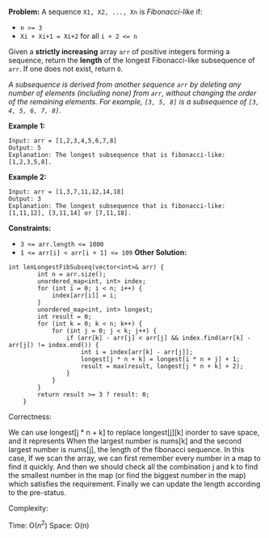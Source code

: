 **Problem:**
A sequence `X1, X2, ..., Xn` is *Fibonacci-like* if:

- `n >= 3`
- `Xi + Xi+1 = Xi+2` for all `i + 2 <= n`

Given a **strictly increasing** array `arr` of positive integers forming a sequence, return the **length** of the longest Fibonacci-like subsequence of `arr`. If one does not exist, return `0`.

*A subsequence is derived from another sequence `arr` by deleting any number of elements (including none) from `arr`, without changing the order of the remaining elements. For example, `[3, 5, 8]` is a subsequence of `[3, 4, 5, 6, 7, 8]`.*

 

**Example 1:**

```
Input: arr = [1,2,3,4,5,6,7,8]
Output: 5
Explanation: The longest subsequence that is fibonacci-like: [1,2,3,5,8].
```

**Example 2:**

```
Input: arr = [1,3,7,11,12,14,18]
Output: 3
Explanation: The longest subsequence that is fibonacci-like: [1,11,12], [3,11,14] or [7,11,18].
```

 

**Constraints:**

- `3 <= arr.length <= 1000`
- `1 <= arr[i] < arr[i + 1] <= 109`
**Other Solution:**
```
int lenLongestFibSubseq(vector<int>& arr) {
        int n = arr.size();
        unordered_map<int, int> index;
        for (int i = 0; i < n; i++) {
            index[arr[i]] = i;
        }
        unordered_map<int, int> longest;
        int result = 0;
        for (int k = 0; k < n; k++) {
            for (int j = 0; j < k; j++) {
                if (arr[k] - arr[j] < arr[j] && index.find(arr[k] - arr[j]) != index.end()) {
                    int i = index[arr[k] - arr[j]];
                    longest[j * n + k] = longest[i * n + j] + 1;
                    result = max(result, longest[j * n + k] + 2);
                }
            }
        }
        return result >= 3 ? result: 0;
    }
```
Correctness:

We can use longest[j * n + k] to replace longest[j][k] inorder to save space, and it represents When the largest number is nums[k] and the second largest number is nums[j], the length of the fibonacci sequence. In this case, If we scan the array, we can first remember every number in a map to find it quickly. And then we should check all the combination j and k to find the smallest number in the map (or find the biggest number in the map) which satisfies the requirement. Finally we can update the length according to the pre-status.

Complexity:

Time: O($n^2$)
Space: O(n)